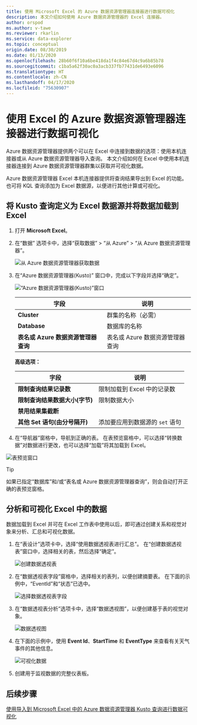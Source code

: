 ```yaml
---
title: 使用 Microsoft Excel 的 Azure 数据资源管理器连接器进行数据可视化
description: 本文介绍如何使用 Azure 数据资源管理器的 Excel 连接器。
author: orspod
ms.author: v-tawe
ms.reviewer: rkarlin
ms.service: data-explorer
ms.topic: conceptual
origin.date: 08/30/2019
ms.date: 01/13/2020
ms.openlocfilehash: 28b60f6f10a6be418da1f4c84e67d4c9a6b85b78
ms.sourcegitcommit: c1ba5a62f30ac0a3acb337fb77431de6493e6096
ms.translationtype: HT
ms.contentlocale: zh-CN
ms.lasthandoff: 04/17/2020
ms.locfileid: "75630907"
---
```

# <a name="visualize-data-using-the-azure-data-explorer-connector-for-excel"></a>使用 Excel 的 Azure 数据资源管理器连接器进行数据可视化

Azure 数据资源管理器提供两个可以在 Excel 中连接到数据的选项：使用本机连接器或从 Azure 数据资源管理器导入查询。 本文介绍如何在 Excel 中使用本机连接器连接到 Azure 数据资源管理器群集以获取并可视化数据。

Azure 数据资源管理器 Excel 本机连接器提供将查询结果导出到 Excel 的功能。 也可将 KQL 查询添加为 Excel 数据源，以便进行其他计算或可视化。

## <a name="define-kusto-query-as-an-excel-data-source-and-load-the-data-to-excel"></a>将 Kusto 查询定义为 Excel 数据源并将数据加载到 Excel

1. 打开 **Microsoft Excel**。
1. 在“数据”  选项卡中，选择“获取数据”   > “从 Azure”   >   “从 Azure 数据资源管理器”。

    ![从 Azure 数据资源管理器获取数据](media/excel-connector/get-data-from-adx.png)

1. 在“Azure 数据资源管理器(Kusto)”  窗口中，完成以下字段并选择“确定”。 

    ![“Azure 数据资源管理器(Kusto)”窗口](media/excel-connector/adx-connection-window.png)
    
    |字段   |说明 |
    |---------|---------|
    |**Cluster**   |   群集的名称（必需）      |    
    |**Database**     |    数据库的名称      |    
    |**表名或 Azure 数据资源管理器查询**    |     表名或 Azure 数据资源管理器查询    | 
    
    **高级选项：**

     |字段   |说明 |
    |---------|---------|
    |**限制查询结果记录数**     |     限制加载到 Excel 中的记录数  |    
    |**限制查询结果数据大小(字节)**    |    限制数据大小      |   
    |**禁用结果集截断**    |         |      
    |**其他 Set 语句(由分号隔开)**    |    添加要应用到数据源的 `set` 语句     |   

1.  在“导航器”窗格中，导航到正确的表。  在表预览窗格中，可以选择“转换数据”对数据进行更改，也可以选择“加载”将其加载到 Excel。  

![表预览窗口](media/excel-connector/navigate-table-preview-window.png)

   > [!TIP]
   > 如果已指定“数据库”和/或“表名或 Azure 数据资源管理器查询”，则会自动打开正确的表预览窗格。   

## <a name="analyze-and-visualize-data-in-excel"></a>分析和可视化 Excel 中的数据

数据加载到 Excel 并可在 Excel 工作表中使用以后，即可通过创建关系和视觉对象来分析、汇总和可视化数据。 

1.  在“表设计”选项卡中，选择“使用数据透视表进行汇总”。   在“创建数据透视表”窗口中，选择相关的表，然后选择“确定”。  

    ![创建数据透视表](media/excel-connector/create-pivot-table.png)

1. 在“数据透视表字段”窗格中，选择相关的表列，以便创建摘要表。  在下面的示例中，“EventId”和“状态”已选中。  
    
    ![选择数据透视表字段](media/excel-connector/pivot-table-pick-fields.png)

1. 在“数据透视表分析”选项卡中，选择“数据透视图”，以便创建基于表的视觉对象。   

    ![数据透视图](media/excel-connector/pivot-table-analyze-pivotchart.png)

1. 在下面的示例中，使用 **Event Id**、**StartTime** 和 **EventType** 来查看有关天气事件的其他信息。

    ![可视化数据](media/excel-connector/visualize-excel-data.png)

1. 创建用于监视数据的完整仪表板。

## <a name="next-steps"></a>后续步骤

[使用导入到 Microsoft Excel 中的 Azure 数据资源管理器 Kusto 查询进行数据可视化](excel-blank-query.md)